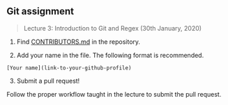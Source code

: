 ## Git assignment

> Lecture 3: Introduction to Git and Regex (30th January, 2020)

1. Find [CONTRIBUTORS.md](CONTRIBUTORS.md) in the repository.

2. Add your name in the file. The following format is recommended.
```
[Your name](link-to-your-github-profile)
```

3. Submit a pull request!

Follow the proper workflow taught in the lecture to submit the pull request.
